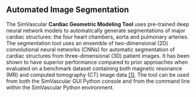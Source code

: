 ## Automated Image Segmentation 

The SimVascular <strong>Cardiac Geometric Modeling Tool</strong> uses pre-trained deep neural network models to automatically 
generate segmentations of major cardiac structures: the four heart chambers, aorta and pulmonary arteries. The segmentation tool 
uses an ensemble of two-dimensional (2D) convolutional neural networks (CNNs) for automatic segmentation of cardiac structures from 
three-dimensional (3D) patient images. It has been shown to have superior performance compared to prior approaches when evaluated on 
a benchmark dataset containing both magnetic resonance (MR) and computed tomography (CT) image data <a href="#ref-1">[1]</a>. 
The tool can be used from both the SimVascular GUI Python console and from the command line within the SimVascular Python 
environment. 

